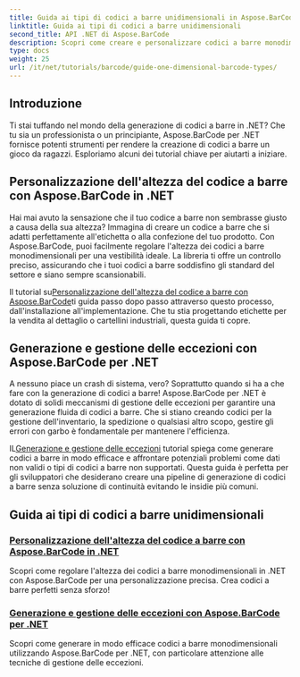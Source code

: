```yaml
---
title: Guida ai tipi di codici a barre unidimensionali in Aspose.BarCode
linktitle: Guida ai tipi di codici a barre unidimensionali
second_title: API .NET di Aspose.BarCode
description: Scopri come creare e personalizzare codici a barre monodimensionali in .NET utilizzando Aspose.BarCode, con solide tecniche di gestione delle eccezioni.
type: docs
weight: 25
url: /it/net/tutorials/barcode/guide-one-dimensional-barcode-types/
---
```

## Introduzione

Ti stai tuffando nel mondo della generazione di codici a barre in .NET? Che tu sia un professionista o un principiante, Aspose.BarCode per .NET fornisce potenti strumenti per rendere la creazione di codici a barre un gioco da ragazzi. Esploriamo alcuni dei tutorial chiave per aiutarti a iniziare.

## Personalizzazione dell'altezza del codice a barre con Aspose.BarCode in .NET  

Hai mai avuto la sensazione che il tuo codice a barre non sembrasse giusto a causa della sua altezza? Immagina di creare un codice a barre che si adatti perfettamente all'etichetta o alla confezione del tuo prodotto. Con Aspose.BarCode, puoi facilmente regolare l'altezza dei codici a barre monodimensionali per una vestibilità ideale. La libreria ti offre un controllo preciso, assicurando che i tuoi codici a barre soddisfino gli standard del settore e siano sempre scansionabili.  

 Il tutorial su[Personalizzazione dell'altezza del codice a barre con Aspose.BarCode](./customizing-barcode-height/)ti guida passo dopo passo attraverso questo processo, dall'installazione all'implementazione. Che tu stia progettando etichette per la vendita al dettaglio o cartellini industriali, questa guida ti copre.  

## Generazione e gestione delle eccezioni con Aspose.BarCode per .NET  

A nessuno piace un crash di sistema, vero? Soprattutto quando si ha a che fare con la generazione di codici a barre! Aspose.BarCode per .NET è dotato di solidi meccanismi di gestione delle eccezioni per garantire una generazione fluida di codici a barre. Che si stiano creando codici per la gestione dell'inventario, la spedizione o qualsiasi altro scopo, gestire gli errori con garbo è fondamentale per mantenere l'efficienza.  

 IL[Generazione e gestione delle eccezioni](./generation-and-exception-handling/) tutorial spiega come generare codici a barre in modo efficace e affrontare potenziali problemi come dati non validi o tipi di codici a barre non supportati. Questa guida è perfetta per gli sviluppatori che desiderano creare una pipeline di generazione di codici a barre senza soluzione di continuità evitando le insidie più comuni.  

## Guida ai tipi di codici a barre unidimensionali
### [Personalizzazione dell'altezza del codice a barre con Aspose.BarCode in .NET](./customizing-barcode-height/)
Scopri come regolare l'altezza dei codici a barre monodimensionali in .NET con Aspose.BarCode per una personalizzazione precisa. Crea codici a barre perfetti senza sforzo!
### [Generazione e gestione delle eccezioni con Aspose.BarCode per .NET](./generation-and-exception-handling/)
Scopri come generare in modo efficace codici a barre monodimensionali utilizzando Aspose.BarCode per .NET, con particolare attenzione alle tecniche di gestione delle eccezioni.